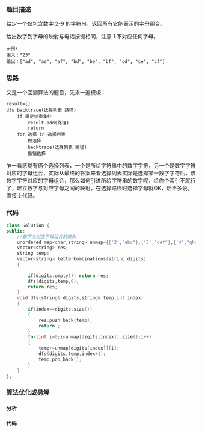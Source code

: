 ### 题目描述

给定一个仅包含数字 2-9 的字符串，返回所有它能表示的字母组合。

给出数字到字母的映射与电话按键相同，注意 1 不对应任何字母。

```
示例:
输入："23"
输出：["ad", "ae", "af", "bd", "be", "bf", "cd", "ce", "cf"]
```

### 思路

又是一个回溯算法的题目，先来一遍模板：

```
result=[]
dfs backtrace(选择列表 路径)
	if 满足结束条件
		result.add(路径)
		return 
	for 选择 in 选择列表
		做选择
		backtrace(选择列表 路径)
		撤销选择
```

乍一看感觉有俩个选择列表，一个是所给字符串中的数字字符，另一个是数字字符对应的字母组合，实际从最终的答案来看选择列表实际是选择某一数字字符后，该数字字符对应的字母组合，那么如何引进所给字符串的数字呢，给你个索引不就行了，建立数字与对应字母之间的映射，在选择路径时选择字母就OK，话不多说，直接上代码。

### 代码

```c++
class Solution {
public:
    //数字与对应字母组合的映射
    unordered_map<char,string> unmap={{'2',"abc"},{'3',"def"},{'4',"ghi"},{'5',"jkl"},{'6',"mno"},{'7',"pqrs"},{'8',"tuv"},{'9',"wxyz"}};
    vector<string> res;
    string temp;
    vector<string> letterCombinations(string digits) 
    {
        
        if(digits.empty()) return res;
        dfs(digits,temp,0);
        return res;
    }
    void dfs(string& digits,string& temp,int index)
    {
        if(index==digits.size()) 
        {
            res.push_back(temp);
            return ;
        }
        for(int i=0;i<unmap[digits[index]].size();i++)
        {
            temp+=unmap[digits[index]][i];
            dfs(digits,temp,index+1);
            temp.pop_back();
        }
    }
};
```

### 算法优化或另解

#### 分析

#### 代码

```c++

```


